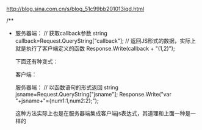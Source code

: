 
http://blog.sina.com.cn/s/blog_51c99bb201013iqd.html

/**
 *  <script>标签的src属性指向的是返回JS代码的地址URL
 *  当载入<script>标签后，载入的是URL返回的JS代码，并同时执行了这段JS代码  
 *  第一段代码示例是说明JSONP原理的
 *  第二段代码示例是一般常用的写法，基本意思是相同的 
 */    




JSONP是一个非官方的协议，它允许在服务器端集成Script tags返回至客户端，通过javascript callback的形式实现跨域访问（这仅仅是JSONP简单的实现形式）。下面是一个简单的跨域AJAX例子：

客户端：
    <head>
        <title></title>
    </head>
    <body>
    <script type="text/javascript">
        // 通过向页面添加js文件的方式实现跨域访问
        var loadJs = function (url, charset) {
            var _js = document_createElement_x_x_x('script');
            var _this = this;
            if (!(charset == null || charset == '')) { _js.setAttribute('charset', charset); }
            _js.setAttribute('type', 'text/javascript');
            _js.setAttribute('src', url);
            document.getElementsByTagName_r('head')[0].a(_js);
        }
        // 在这里定义了回调函数的具体实现
        function aa(num1, num2) {
            alert(num1 + num2);
        }
        // 调用方法，获取服务器端数据，注意callback=aa，这里实际上就是运行了aa函数
        loadJs("http://172.16.82.47:8099/test.aspx?callback=aa", "utf-8");
    </script>
    </body>
    </html>
    
服务器端：
    // 获取callback参数
    string callback=Request.QueryString["callback"];
    // 返回JS形式的数据，实际上就是执行了客户端定义的函数
    Response.Write(callback + "(1,2)");

下面还有种变式：

客户端：
    <script type="text/javascript">
        var tool = {
            loadJs: function (url, charset, callback) {
                var _js = document_createElement_x_x_x('script');
                var _this = this;
                if (!(charset == null || charset == '')) { _js.setAttribute('charset', charset); }
                _js.setAttribute('type', 'text/javascript');
                _js.setAttribute('src', url);
                document.getElementsByTagName_r('head')[0].a(_js);
                // JS加载完成后执行
                _js.onload = _js.onreadystatechange = function () {
                    if (!this.readyState || this.readyState == "loaded" || this.readyState == "complete") {
                       // 执行回调函数: 
                       //   实际上此时已经有 var aa={num1:1,num2:2} 位于当前函数的的作用域中（被<script>载入后得到的），
                       //   此时相当于function () { var data = eval_r("aa"); alert(data.num1+data.num2); } ( ) ，
                       //   所以这里已经取得了服务器端数据并执行了
                        callback(_js);
                        _this.removeJs(_js);
                    }
                }
            },
            removeJs: function (o) {
                var _js = (typeof o == "string") ? document.getElementByIdx_x_x_x(o) : o;
                _js.onload = _js.onreadystatechange = null;
                try {
                    _js.parentNode.removeChild(_js);
                } catch (e) { }
            }
        }
        // 调用跨域函数
        tool.loadJs("http://172.16.82.47:8099/test.aspx?jsname=aa", "utf-8", function () {
            var data = eval_r("aa");
            alert(data.num1+data.num2);
        });
    </script>
    
服务器端：
    // 以函数语句的形式返回
    string jsname=Request.QueryString["jsname"];
    Response.Write("var "+jsname+"={num1:1,num2:2};");
    
这种方法实际上也是在服务器端集成客户端js表达式，其道理和上面一种是一样的
